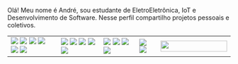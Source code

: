 Olá! Meu nome é André, sou estudante de EletroEletrônica, IoT e Desenvolvimento de Software. Nesse perfil compartilho projetos pessoais e coletivos.



<table>
  <tr>
  <td>
  <img src="https://img.shields.io/badge/C%2B%2B-00599C?style=for-the-badge&logo=c%2B%2B&logoColor=white">
  <img src="https://img.shields.io/badge/Arduino_IDE-00979D?style=for-the-badge&logo=arduino&logoColor=white">
  <img src="https://img.shields.io/badge/Arduino-00979D?style=for-the-badge&logo=Arduino&logoColor=white">
  <img src="https://img.shields.io/badge/adafruit-000000?style=for-the-badge&logo=adafruit&logoColor=white">
  <img src="https://img.shields.io/badge/espressif-E7352C?style=for-the-badge&logo=espressif&logoColor=white">
  <img src="https://img.shields.io/badge/Raspberry%20Pi-A22846?style=for-the-badge&logo=Raspberry%20Pi&logoColor=white">
  </td>

  <td >
  <img src="https://img.shields.io/badge/Visual_Studio_Code-0078D4?style=for-the-badge&logo=visual%20studio%20code&logoColor=white">
  <img src="https://img.shields.io/badge/JavaScript-F7DF1E?style=for-the-badge&logo=javascript&logoColor=black">
  <img src="https://img.shields.io/badge/Node.js-43853D?style=for-the-badge&logo=node.js&logoColor=white">
  <img src="https://img.shields.io/badge/HTML5-E34F26?style=for-the-badge&logo=html5&logoColor=white">
  <img src="https://img.shields.io/badge/CSS3-1572B6?style=for-the-badge&logo=css3&logoColor=white">
  </td>
   
  <td>
   <img src="https://img.shields.io/badge/blender-%23F5792A.svg?style=for-the-badge&logo=blender&logoColor=white">
  <img src="https://img.shields.io/badge/gimp-5C5543?style=for-the-badge&logo=gimp&logoColor=white">
  <img src="https://aleen42.github.io/badges/src/photoshop.svg">
  <img src="https://aleen42.github.io/badges/src/after_effects.svg">
  </td>
  
  <td>
  <img src="https://img.shields.io/badge/Ubuntu-E95420?style=for-the-badge&logo=ubuntu&logoColor=white">
  <img src="https://img.shields.io/badge/Debian-A81D33?style=for-the-badge&logo=debian&logoColor=white">
  </td>

  <td img>
  <img src="https://img.shields.io/badge/Audacity-0000CC?style=for-the-badge&logo=audacity&logoColor=white" width = "150px" height= "25px" >
  </td>
  </tr>
  </table>
  
 





